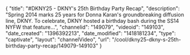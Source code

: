 {
    "title": "#DKNY25 - DKNY's 25th Birthday Party Recap",
    "description": "Spring 2014 marks 25 years for Donna Karan's groundbreaking diffusion line, DKNY. To celebrate, DKNY hosted a birthday bash during the SS14 NYFW that feature...",
    "channelid": "149079",
    "videoid": "149103",
    "date_created": "1396392213",
    "date_modified": "1418181234",
    "type": "captivate",
    "layout": "channelVideo",
    "url": "\/cool\/dkny25-dkny-s-25th-birthday-party-recap\/149079-149103"
}